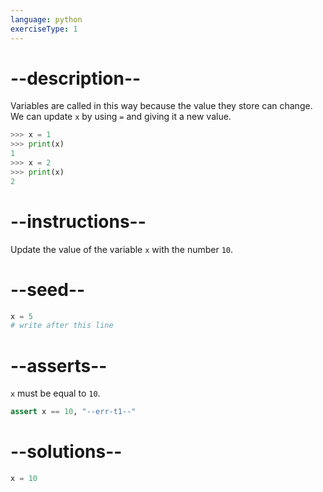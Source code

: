 ```yaml
---
language: python
exerciseType: 1
---
```


# --description--

Variables are called in this way because the value they store can change.
We can update `x` by using `=` and giving it a new value.
```python
>>> x = 1
>>> print(x)
1
>>> x = 2
>>> print(x)
2
```

# --instructions--

Update the value of the variable `x` with the number `10`.

# --seed--

```python
x = 5
# write after this line
```

# --asserts--

`x` must be equal to `10`.

```python
assert x == 10, "--err-t1--"
```

# --solutions--

```python
x = 10
```
